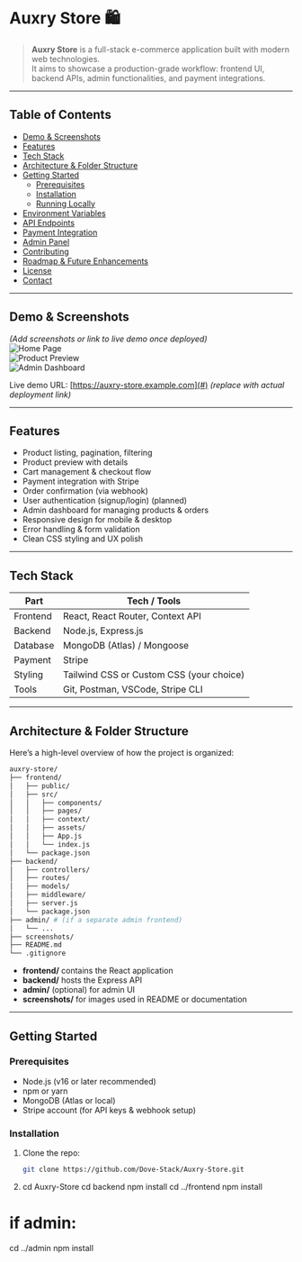 # Auxry Store 🛍️

> **Auxry Store** is a full-stack e-commerce application built with modern web technologies.  
> It aims to showcase a production-grade workflow: frontend UI, backend APIs, admin functionalities, and payment integrations.

---

## Table of Contents

- [Demo & Screenshots](#demo--screenshots)  
- [Features](#features)  
- [Tech Stack](#tech-stack)  
- [Architecture & Folder Structure](#architecture--folder-structure)  
- [Getting Started](#getting-started)  
  - [Prerequisites](#prerequisites)  
  - [Installation](#installation)  
  - [Running Locally](#running-locally)  
- [Environment Variables](#environment-variables)  
- [API Endpoints](#api-endpoints)  
- [Payment Integration](#payment-integration)  
- [Admin Panel](#admin-panel)  
- [Contributing](#contributing)  
- [Roadmap & Future Enhancements](#roadmap--future-enhancements)  
- [License](#license)  
- [Contact](#contact)  

---

## Demo & Screenshots

*(Add screenshots or link to live demo once deployed)*  
![Home Page](./screenshots/home.png)  
![Product Preview](./screenshots/product-preview.png)  
![Admin Dashboard](./screenshots/admin-dashboard.png)  

Live demo URL: [https://auxry-store.example.com](#) *(replace with actual deployment link)*  

---

## Features

- Product listing, pagination, filtering  
- Product preview with details  
- Cart management & checkout flow  
- Payment integration with Stripe  
- Order confirmation (via webhook)  
- User authentication (signup/login) (planned)  
- Admin dashboard for managing products & orders  
- Responsive design for mobile & desktop  
- Error handling & form validation  
- Clean CSS styling and UX polish  

---

## Tech Stack

| Part        | Tech / Tools                         |
|--------------|--------------------------------------|
| Frontend      | React, React Router, Context API     |
| Backend       | Node.js, Express.js                  |
| Database      | MongoDB (Atlas) / Mongoose           |
| Payment       | Stripe                               |
| Styling       | Tailwind CSS or Custom CSS (your choice) |
| Tools         | Git, Postman, VSCode, Stripe CLI     |

---

## Architecture & Folder Structure

Here’s a high-level overview of how the project is organized:

```bash
auxry-store/
├── frontend/
│   ├── public/
│   ├── src/
│   │   ├── components/
│   │   ├── pages/
│   │   ├── context/
│   │   ├── assets/
│   │   ├── App.js
│   │   └── index.js
│   └── package.json
├── backend/
│   ├── controllers/
│   ├── routes/
│   ├── models/
│   ├── middleware/
│   ├── server.js
│   └── package.json
├── admin/ # (if a separate admin frontend)
│   └── ...
├── screenshots/
├── README.md
└── .gitignore
```


- **frontend/** contains the React application  
- **backend/** hosts the Express API  
- **admin/** (optional) for admin UI  
- **screenshots/** for images used in README or documentation  

---

## Getting Started

### Prerequisites

- Node.js (v16 or later recommended)  
- npm or yarn  
- MongoDB (Atlas or local)  
- Stripe account (for API keys & webhook setup)  

### Installation

1. Clone the repo:  
   ```bash
   git clone https://github.com/Dove-Stack/Auxry-Store.git

2. cd Auxry-Store
cd backend
npm install
cd ../frontend
npm install
# if admin:
cd ../admin
npm install
